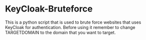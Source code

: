 # KeyCloak-Bruteforce

This is a python script that is used to brute force websites that uses KeyCloak for authentication. Before using it remember to change TARGETDOMAIN to the domain that you want to target.
